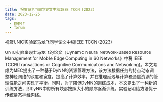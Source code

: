```yaml
---
title: 祝贺马龙飞同学论文中稿IEEE TCCN (2023)
date: 2023-12-25
tags:
  - paper
  - forum
---
```


祝贺UNIC实验室马龙飞同学论文中稿IEEE TCCN (2023)

<!--more-->

UNIC实验室硕士马龙飞的论文《Dynamic Neural Network-Based Resource Management for Mobile Edge Computing in 6G Networks》中稿 IEEE TCCN(Transactions on Cognitive Communications and Networking)。本文考虑为MEC提出了一种基于DyNN的资源管理方法，该方法根据任务的特点动态调整神经网络的深度和宽度，提高了计算效率，并在推理延迟与计算和通信资源的管理性能之间实现了平衡。同时，为了降低DyNN的训练成本，本文提出了一种新的训练方法，即DyNN中的所有块都按照大小的顺序逐渐训练。实验证明给方法优于传统静态神经网络。
